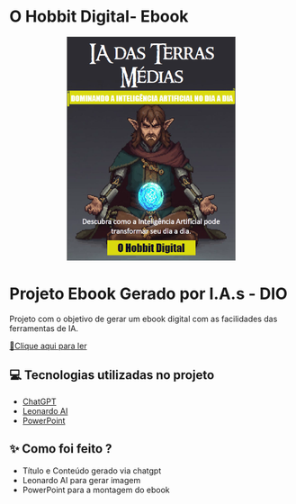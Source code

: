 # O Hobbit Digital- Ebook

<p align="center">
<img 
    src="./assets/capa-ebook-readme.png"
    width="300"
/>
</p>


# Projeto Ebook Gerado por I.A.s - DIO

Projeto com o objetivo de gerar um ebook digital com as facilidades das ferramentas de IA.

<a href="https://github.com/thewandersondev/prompts-para-ebook-feito-com-IA/blob/1b49fbeac9741b7ccbd67fda43f0a185640a0421/output/Desafio%20Ebook%20-%20O%20Hobbit%20Digital.pdf" title="View PDF now"> 📕Clique aqui para ler</a>
## 💻 Tecnologias utilizadas no projeto

- [ChatGPT](https://chat.openai.com/) 
- [Leonardo AI](https://leonardo.ai/)
- [PowerPoint](https://www.microsoft.com/en/microsoft-365/powerpoint)

## ✨ Como foi feito ?

- Título e Conteúdo gerado via chatgpt
- Leonardo AI para gerar imagem
- PowerPoint para a montagem do ebook
